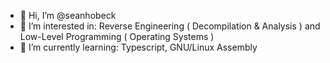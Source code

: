 - 👋 Hi, I’m @seanhobeck
- 👀 I’m interested in: Reverse Engineering ( Decompilation & Analysis ) and Low-Level Programming ( Operating Systems )
- 🌱 I’m currently learning: Typescript, GNU/Linux Assembly
